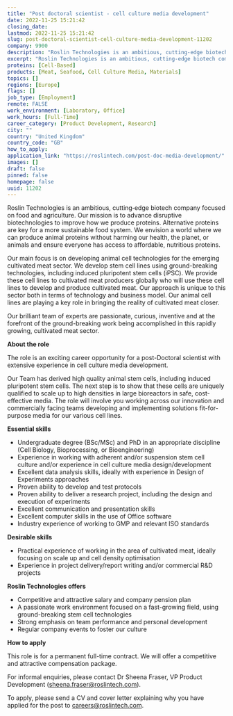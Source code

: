 ```yaml
---
title: "Post doctoral scientist - cell culture media development"
date: 2022-11-25 15:21:42
closing_date: 
lastmod: 2022-11-25 15:21:42
slug: post-doctoral-scientist-cell-culture-media-development-11202
company: 9900
description: "Roslin Technologies is an ambitious, cutting‐edge biotech company focused on food and agriculture. Our mission is to advance disruptive biotechnologies to improve how we produce proteins. Alternative proteins are key for a more sustainable food system. We envision a world where we can produce animal proteins without harming our health, the planet, or animals and ensure everyone has access to affordable, nutritious proteins."
excerpt: "Roslin Technologies is an ambitious, cutting‐edge biotech company focused on food and agriculture. Our mission is to advance disruptive biotechnologies to improve how we produce proteins. Alternative proteins are key for a more sustainable food system. We envision a world where we can produce animal proteins without harming our health, the planet, or animals and ensure everyone has access to affordable, nutritious proteins."
proteins: [Cell-Based]
products: [Meat, Seafood, Cell Culture Media, Materials]
topics: []
regions: [Europe]
flags: []
job_type: [Employment]
remote: FALSE
work_environment: [Laboratory, Office]
work_hours: [Full-Time]
career_category: [Product Development, Research]
city: ""
country: "United Kingdom"
country_code: "GB"
how_to_apply: 
application_link: "https://roslintech.com/post-doc-media-development/"
images: []
draft: false
pinned: false
homepage: false
uuid: 11202
---
```

Roslin Technologies is an ambitious, cutting‐edge biotech company
focused on food and agriculture. Our mission is to advance disruptive
biotechnologies to improve how we produce proteins. Alternative proteins
are key for a more sustainable food system. We envision a world where we
can produce animal proteins without harming our health, the planet, or
animals and ensure everyone has access to affordable, nutritious
proteins.

Our main focus is on developing animal cell technologies for the
emerging cultivated meat sector. We develop stem cell lines using
ground-breaking technologies, including induced pluripotent stem cells
(iPSC). We provide these cell lines to cultivated meat producers
globally who will use these cell lines to develop and produce cultivated
meat. Our approach is unique to this sector both in terms of technology
and business model. Our animal cell lines are playing a key role in
bringing the reality of cultivated meat closer.

Our brilliant team of experts are passionate, curious, inventive and at
the forefront of the ground-breaking work being accomplished in this
rapidly growing, cultivated meat sector.

**About the role**

The role is an exciting career opportunity for a post-Doctoral scientist
with extensive experience in cell culture media development.

Our Team has derived high quality animal stem cells, including induced
pluripotent stem cells. The next step is to show that these cells are
uniquely qualified to scale up to high densities in large bioreactors in
safe, cost-effective media. The role will involve you working across our
innovation and commercially facing teams developing and implementing
solutions fit-for-purpose media for our various cell lines. 

**Essential skills**

-   Undergraduate degree (BSc/MSc) and PhD in an appropriate discipline
    (Cell Biology, Bioprocessing, or Bioengineering)
-   Experience in working with adherent and/or suspension stem cell
    culture and/or experience in cell culture media design/development 
-   Excellent data analysis skills, ideally with experience in Design of
    Experiments approaches
-   Proven ability to develop and test protocols 
-   Proven ability to deliver a research project, including the design
    and execution of experiments
-   Excellent communication and presentation skills 
-   Excellent computer skills in the use of Office software
-   Industry experience of working to GMP and relevant ISO standards

**Desirable skills**

-   Practical experience of working in the area of cultivated meat,
    ideally focusing on scale up and cell density optimisation
-   Experience in project delivery/report writing and/or commercial R&D
    projects

**Roslin Technologies offers**

-   Competitive and attractive salary and company pension plan 
-   A passionate work environment focused on a fast-growing field, using
    ground-breaking stem cell technologies 
-   Strong emphasis on team performance and personal development 
-   Regular company events to foster our culture


**How to apply**


This role is for a permanent full-time contract. We will offer a
competitive and attractive compensation package.

For informal enquiries, please contact Dr Sheena Fraser, VP Product
Development (<sheena.fraser@roslintech.com>).

To apply, please send a CV and cover letter explaining why you have
applied for the post to <careers@roslintech.com>.
